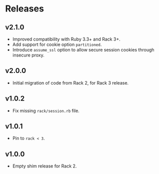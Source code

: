 # Releases

## v2.1.0

- Improved compatibility with Ruby 3.3+ and Rack 3+.
- Add support for cookie option `partitioned`.
- Introduce `assume_ssl` option to allow secure session cookies through insecure proxy.

## v2.0.0

- Initial migration of code from Rack 2, for Rack 3 release.

## v1.0.2

- Fix missing `rack/session.rb` file.

## v1.0.1

- Pin to `rack < 3`.

## v1.0.0

- Empty shim release for Rack 2.
